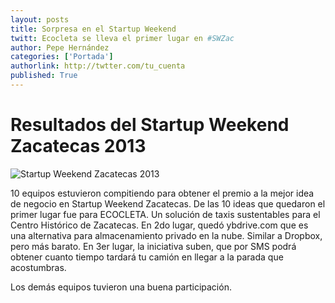 ```yaml
---
layout: posts 
title: Sorpresa en el Startup Weekend
twitt: Ecocleta se lleva el primer lugar en #SWZac
author: Pepe Hernández
categories: ['Portada']
authorlink: http://twtter.com/tu_cuenta 
published: True
---
```


# Resultados del Startup Weekend Zacatecas 2013
![Startup Weekend Zacatecas 2013](http://i.imgur.com/sZUOToBm.jpg)

10 equipos estuvieron compitiendo para obtener el premio a la mejor idea de negocio en Startup Weekend Zacatecas. 
De las 10 ideas que quedaron el primer lugar fue para ECOCLETA. Un solución de taxis sustentables para el Centro Histórico de Zacatecas. 
En 2do lugar, quedó ybdrive.com que es una alternativa para almacenamiento privado en la nube. Similar a Dropbox, pero más barato.
En 3er lugar, la iniciativa suben, que por SMS podrá obtener cuanto tiempo tardará tu camión en llegar a la parada que acostumbras.

Los demás equipos tuvieron una buena participación.


